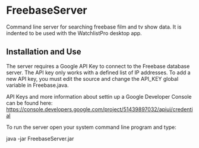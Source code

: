 FreebaseServer
==============

Command line server for searching freebase film and tv show data. It is indented to be used with the WatchlistPro desktop app.

Installation and Use
--------------------

The server requires a Google API Key to connect to the Freebase database server. The API key only works with a defined list of IP addresses. To add a new API key, you must edit the source and change the API_KEY global variable in Freebase.java.

API Keys and more information about settin up a Google Developer Console can be found here:
https://console.developers.google.com/project/51439897032/apiui/credential

To run the server open your system command line program and type:

java -jar FreebaseServer.jar
